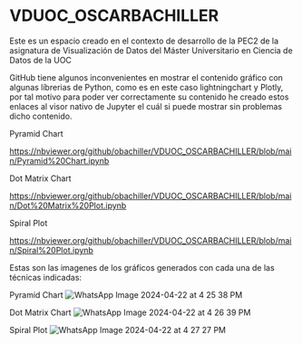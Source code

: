 # VDUOC_OSCARBACHILLER
Este es un espacio creado en el contexto de desarrollo de la PEC2 de la asignatura de Visualización de Datos del Máster Universitario en Ciencia de Datos de la UOC

GitHub tiene algunos inconvenientes en mostrar el contenido gráfico con algunas líbrerias de Python, como es en este caso lightningchart y Plotly, por tal motivo para poder ver correctamente su contenido he creado estos enlaces al visor nativo de Jupyter el cuál si puede mostrar sin problemas dicho contenido.


Pyramid Chart

https://nbviewer.org/github/obachiller/VDUOC_OSCARBACHILLER/blob/main/Pyramid%20Chart.ipynb

Dot Matrix Chart

https://nbviewer.org/github/obachiller/VDUOC_OSCARBACHILLER/blob/main/Dot%20Matrix%20Plot.ipynb

Spiral Plot

https://nbviewer.org/github/obachiller/VDUOC_OSCARBACHILLER/blob/main/Spiral%20Plot.ipynb

Estas son las imagenes de los gráficos generados con cada una de las técnicas indicadas:

Pyramid Chart
![WhatsApp Image 2024-04-22 at 4 25 38 PM](https://github.com/obachiller/VDUOC_OSCARBACHILLER/assets/46271755/c4dbd763-c6ec-48f4-b66a-d66f1211d753)

Dot Matrix Chart
![WhatsApp Image 2024-04-22 at 4 26 39 PM](https://github.com/obachiller/VDUOC_OSCARBACHILLER/assets/46271755/6fe928f7-e448-4172-afcb-686df0f0a7b2)

Spiral Plot
![WhatsApp Image 2024-04-22 at 4 27 27 PM](https://github.com/obachiller/VDUOC_OSCARBACHILLER/assets/46271755/eb5c9db1-2715-412b-be5f-bf5d0b9f9e8f)
